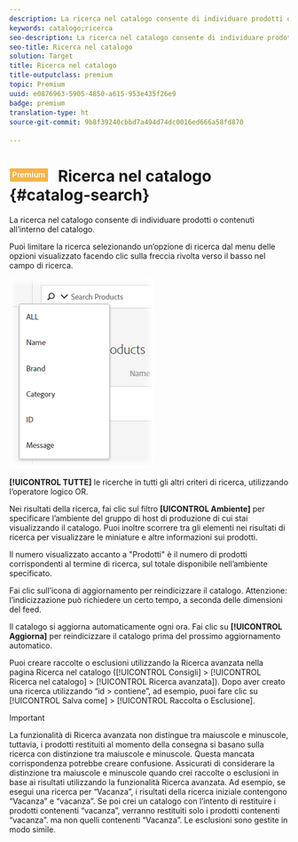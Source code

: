 ```yaml
---
description: La ricerca nel catalogo consente di individuare prodotti o contenuti all’interno del catalogo.
keywords: catalogo;ricerca
seo-description: La ricerca nel catalogo consente di individuare prodotti o contenuti all’interno del catalogo.
seo-title: Ricerca nel catalogo
solution: Target
title: Ricerca nel catalogo
title-outputclass: premium
topic: Premium
uuid: e0876963-5905-4850-a615-953e435f26e9
badge: premium
translation-type: ht
source-git-commit: 9b8f39240cbbd7a494d74dc0016ed666a58fd870

---
```



# ![PREMIUM](/help/assets/premium.png) Ricerca nel catalogo {#catalog-search}

La ricerca nel catalogo consente di individuare prodotti o contenuti all’interno del catalogo.

Puoi limitare la ricerca selezionando un’opzione di ricerca dal menu delle opzioni visualizzato facendo clic sulla freccia rivolta verso il basso nel campo di ricerca.

![](assets/searchproductsmenu.png)

**[!UICONTROL TUTTE]** le ricerche in tutti gli altri criteri di ricerca, utilizzando l’operatore logico OR.

Nei risultati della ricerca, fai clic sul filtro **[UICONTROL Ambiente]** per specificare l’ambiente del gruppo di host di produzione di cui stai visualizzando il catalogo. Puoi inoltre scorrere tra gli elementi nei risultati di ricerca per visualizzare le miniature e altre informazioni sui prodotti.

Il numero visualizzato accanto a &quot;Prodotti&quot; è il numero di prodotti corrispondenti al termine di ricerca, sul totale disponibile nell’ambiente specificato.

Fai clic sull’icona di aggiornamento per reindicizzare il catalogo. Attenzione: l’indicizzazione può richiedere un certo tempo, a seconda delle dimensioni del feed.

Il catalogo si aggiorna automaticamente ogni ora. Fai clic su **[!UICONTROL Aggiorna]** per reindicizzare il catalogo prima del prossimo aggiornamento automatico.

Puoi creare raccolte o esclusioni utilizzando la Ricerca avanzata nella pagina Ricerca nel catalogo ([!UICONTROL Consigli] &gt; [!UICONTROL Ricerca nel catalogo] &gt; [!UICONTROL Ricerca avanzata]). Dopo aver creato una ricerca utilizzando “id &gt; contiene”, ad esempio, puoi fare clic su [!UICONTROL Salva come] &gt; [!UICONTROL Raccolta o Esclusione].

>[!IMPORTANT]
>
>La funzionalità di Ricerca avanzata non distingue tra maiuscole e minuscole, tuttavia, i prodotti restituiti al momento della consegna si basano sulla ricerca con distinzione tra maiuscole e minuscole. Questa mancata corrispondenza potrebbe creare confusione. Assicurati di considerare la distinzione tra maiuscole e minuscole quando crei raccolte o esclusioni in base ai risultati utilizzando la funzionalità Ricerca avanzata. Ad esempio, se esegui una ricerca per “Vacanza”, i risultati della ricerca iniziale contengono “Vacanza” e “vacanza”. Se poi crei un catalogo con l’intento di restituire i prodotti contenenti “vacanza”, verranno restituiti solo i prodotti contenenti “vacanza”. ma non quelli contenenti “Vacanza”. Le esclusioni sono gestite in modo simile.